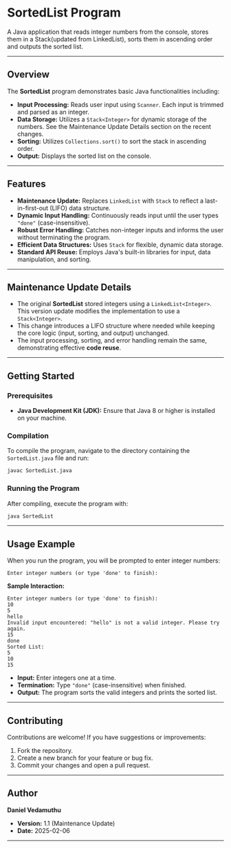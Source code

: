 # SortedList Program

A Java application that reads integer numbers from the console, stores them in a Stack(updated from LinkedList), sorts them in ascending order and outputs the sorted list.

---

## Overview

The **SortedList** program demonstrates basic Java functionalities including:
- **Input Processing:** Reads user input using `Scanner`. Each input is trimmed and parsed as an integer.
- **Data Storage:** Utilizes a `Stack<Integer>` for dynamic storage of the numbers. See the Maintenance Update Details section on the recent changes.
- **Sorting:** Utilizes `Collections.sort()` to sort the stack in ascending order.
- **Output:** Displays the sorted list on the console.

---

## Features

- **Maintenance Update:** Replaces `LinkedList` with `Stack` to reflect a last-in-first-out (LIFO) data structure.
- **Dynamic Input Handling:** Continuously reads input until the user types `"done"` (case-insensitive).
- **Robust Error Handling:** Catches non-integer inputs and informs the user without terminating the program.
- **Efficient Data Structures:** Uses `Stack` for flexible, dynamic data storage.
- **Standard API Reuse:** Employs Java's built-in libraries for input, data manipulation, and sorting.

---

## Maintenance Update Details

- The original **SortedList** stored integers using a `LinkedList<Integer>`. This version update modifies the implementation to use a `Stack<Integer>`.
- This change introduces a LIFO structure where needed while keeping the core logic (input, sorting, and output) unchanged.
- The input processing, sorting, and error handling remain the same, demonstrating effective **code reuse**.

---

## Getting Started

### Prerequisites

- **Java Development Kit (JDK):** Ensure that Java 8 or higher is installed on your machine.

### Compilation

To compile the program, navigate to the directory containing the `SortedList.java` file and run:

```bash
javac SortedList.java
```

### Running the Program

After compiling, execute the program with:

```bash
java SortedList
```

---

## Usage Example

When you run the program, you will be prompted to enter integer numbers:

```
Enter integer numbers (or type 'done' to finish):
```

**Sample Interaction:**

```
Enter integer numbers (or type 'done' to finish):
10
5
hello
Invalid input encountered: "hello" is not a valid integer. Please try again.
15
done
Sorted List:
5
10
15
```

- **Input:** Enter integers one at a time.
- **Termination:** Type `"done"` (case-insensitive) when finished.
- **Output:** The program sorts the valid integers and prints the sorted list.

---

## Contributing

Contributions are welcome! If you have suggestions or improvements:
1. Fork the repository.
2. Create a new branch for your feature or bug fix.
3. Commit your changes and open a pull request.

---

## Author

**Daniel Vedamuthu**

- **Version:** 1.1 (Maintenance Update)
- **Date:** 2025-02-06

---

